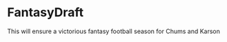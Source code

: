 FantasyDraft
============

This will ensure a victorious fantasy football season for Chums and Karson
